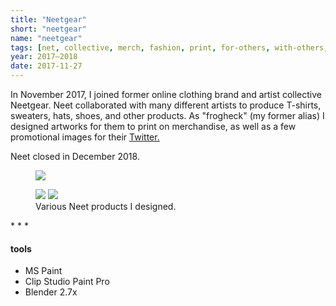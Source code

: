 ```yaml
---
title: "Neetgear"
short: "neetgear"
name: "neetgear"
tags: [net, collective, merch, fashion, print, for-others, with-others, 2017, 2018, defunct]
year: 2017–2018
date: 2017-11-27
---
```


In November 2017, I joined former online clothing brand and artist collective Neetgear. Neet collaborated with many different artists to produce T-shirts, sweaters, hats, shoes, and other products. As "frogheck" (my former alias) I designed artworks for them to print on merchandise, as well as a few promotional images for their [Twitter.](http://twitter.com/neetgear)

Neet closed in December 2018.

<figure>
  <img src="{{ site.baseurl }}/assets/img/neet.jpg">
</figure>

<figure>
  <div class="img2">
    <img src="{{ site.baseurl }}/assets/img/merch-robot.png">
    <img src="{{ site.baseurl }}/assets/img/merch-degen.png">
  </div>
  <figcaption>Various Neet products I designed.</figcaption>
</figure>
* * *

#### tools
- MS Paint
- Clip Studio Paint Pro
- Blender 2.7x

